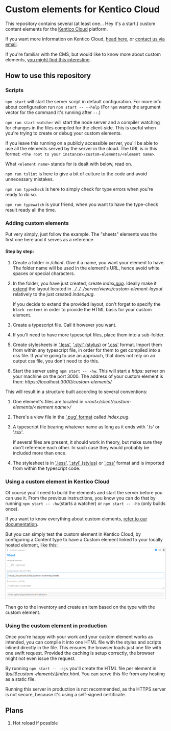 # Custom elements for Kentico Cloud

This repository contains several (at least one... Hey it's a start.) custom content elements for the [Kentico Cloud](https://kenticocloud.com/) platform.

If you want more information on Kentico Cloud, [head here](https://kenticocloud.com/docs-and-tutorials), or [contact us via email](mailto:cloud@kentico.com).

If you're familiar with the CMS, but would like to know more about custom elements, [you might find this interesting](https://developer.kenticocloud.com/docs/integrating-content-editing-features).

## How to use this repository

### Scripts

`npm start` will start the server script in default configuration. For more info about configuration run `npm start -- --help` (For `npm` wants the argument vector for the command it's running after `--`.)

`npm run start-watcher` will start the node server and a compiler watching for changes in the files compiled for the client-side. This is useful when you're trying to create or debug your custom elements.

If you leave this running on a publicly accessible server, you'll be able to use all the elements served by the server in the cloud. The URL is in this format: `<the root to your instance>/custom-elements/<element name>`.

What `<element name>` stands for is dealt with below, read on.

`npm run tslint` is here to give a bit of culture to the code and avoid unnecessary mistakes.

`npm run typecheck` is here to simply check for type errors when you're ready to do so.

`npm run typewatch` is your friend, when you want to have the type-check result ready all the time.

### Adding custom elements

Put very simply, just follow the example. The "sheets" elements was the first one here and it serves as a reference.

#### Step by step:

1) Create a folder in _<root>/client_. Give it a name, you want your element to have. The folder name will be used in the element's URL, hence avoid white spaces or special characters.

1) In the folder, you have just created, create _index[.pug](https://pugjs.org/api/getting-started.html)_. Ideally make it [extend](https://pugjs.org/language/inheritance.html) the layout located in _../../../server/views/custom-element-layout_ relatively to the just created _index.pug_.

   If you decide to extend the provided layout, don't forget to specify the `block content` in order to provide the HTML basis for your custom element.
1) Create a typescript file. Call it however you want.

1) If you'll need to have more typescript files, place them into a sub-folder.

1) Create stylesheets in ['.less'](http://lesscss.org/), ['.styl' (stylus)](http://stylus-lang.com/) or ['.css'](https://developer.mozilla.org/en-US/docs/Learn/CSS/Introduction_to_CSS/How_CSS_works) format. Import them from within any typescript file, in order for them to get compiled into a css file. If you're going to use an approach, that does not rely on an output css file, you don't need to do this.

1) Start the server using `npm start -- -hw`. This will start a _https:_ server on your machine on the port 3000. The address of your custom element is then: _https:\//localhost:3000/custom-elements/<element-name>_

This will result in a structure built according to several conventions:

1) One element's files are located in _\<root\>/client/custom-elements/\<element name\>/_

1)  There's a view file in the ['.pug' format](https://pugjs.org/api/getting-started.html) called _index.pug_.

1) A typescript file bearing whatever name as long as it ends with '.ts' or '.tsx'. 

   If several files are present, it should work in theory, but make sure they don't reference each other. In such case they would probably be included more than once.

1) The stylesheet is in ['.less'](http://lesscss.org/), ['.styl' (stylus)](http://stylus-lang.com/) or ['.css'](https://developer.mozilla.org/en-US/docs/Learn/CSS/Introduction_to_CSS/How_CSS_works) format and is imported from within the typescript code.

### Using a custom element in Kentico Cloud

Of course you'll need to build the elements and start the server before you can use it. From the previous instructions, you know you can do that by running `npm start -- -hw`(starts a watcher) or `npm start -- -hb` (only builds once).

If you want to know everything about custom elements, [refer to our documentation](https://developer.kenticocloud.com/docs/integrating-content-editing-features).

But you can simply test the custom element in Kentico Cloud, by configuring a Content type to have a Custom element linked to your locally hosted element, like this:
![Custom element configuration.](./assets/custom-element-configuration.png)

Then go to the inventory and create an item based on the type with the custom element.

### Using the custom element in production

Once you're happy with your work and your custom element works as intended, you can compile it into one HTML file with the styles and scripts inlined directly in the file. This ensures the browser loads just one file with one swift request. Provided the caching is setup correctly, the browser might not even issue the request.

By running `npm start -- -cjs` you'll create the HTML file per element in _<repo-folder>\built\custom-elements\\<element-name>\index.html_. You can serve this file from any hosting as a static file.

Running this server in production is not recommended, as the HTTPS server is not secure, because it's using a self-signed certificate.

## Plans
1) Hot reload if possible
